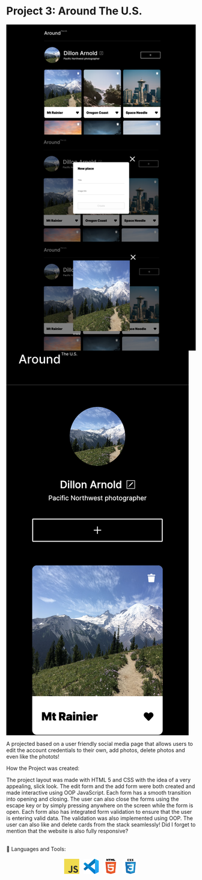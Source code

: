 # Project 3: Around The U.S.

<img align="center" alt="Image of project" src="./src/images/Around the Us 1.png" >
<img align="center" alt="Image of project" src="./src/images/Around The Us 2.png" >
<img align="center" alt="Image of project" src="./src/images/Around the us 3.png" >
<img align="center" alt="Image of project" src="./src/images/Around the us 4.png" >

A projected based on a user friendly social media page that allows users to edit the account credentials to their own, add photos, delete photos and even like the photots!

How the Project was created:

The project layout was made with HTML 5 and CSS with the idea of a very appealing, slick look. The edit form and the add form were both created and made interactive using OOP JavaScript. Each form has a smooth transition into opening and closing. The user can also close the forms using the escape key or by simply pressing anywhere on the screen while the form is open. Each form also has integrated form validation to ensure that the user is entering valid data. The validation was also implemented using OOP. The user can also like and delete cards from the stack seamlessly! Did I forget to mention that the website is also fully responsive?

<br /> 
 🧰 Languages and Tools:
  <p align="center">
  <img src="https://raw.githubusercontent.com/github/explore/80688e429a7d4ef2fca1e82350fe8e3517d3494d/topics/javascript/javascript.png" alt="Javascript" height="40" style="vertical-align:top; margin:4px">
    <img src="https://raw.githubusercontent.com/github/explore/80688e429a7d4ef2fca1e82350fe8e3517d3494d/topics/visual-studio-code/visual-studio-code.png" alt="VS Code" height="40" style="vertical-align:top; margin:4px">
     <img src="https://raw.githubusercontent.com/github/explore/80688e429a7d4ef2fca1e82350fe8e3517d3494d/topics/html/html.png" alt="VS Code" height="40" style="vertical-align:top; margin:4px">
    <img src="https://raw.githubusercontent.com/github/explore/80688e429a7d4ef2fca1e82350fe8e3517d3494d/topics/css/css.png" alt="VS Code" height="40" style="vertical-align:top; margin:4px">
  </p>
